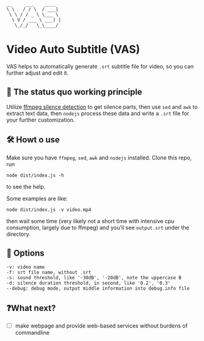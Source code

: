
```
__     ___    ____
\ \   / / \  / ___|
 \ \ / / _ \ \___ \
  \ V / ___ \ ___) |
   \_/_/   \_\____/
```

# Video Auto Subtitle (VAS)

VAS helps to automatically generate `.srt` subtitle file for video, so you can further adjust and edit it.

## 🤔 The status quo working principle

Utilize [ffmpeg silence detection](http://underpop.online.fr/f/ffmpeg/help/silencedetect.htm.gz#:~:text=Detect%20silence%20in%20an%20audio,duration%20are%20expressed%20in%20seconds.) to get silence parts, then use `sed` and `awk` to extract text data, then `nodejs` process these data and write a `.srt` file for your further customization.

## 🛠 Howt o use

Make sure you have `ffmpeg`, `sed`, `awk` and `nodejs` installed. Clone this repo, run 

```
node dist/index.js -h 
```

to see the help.

Some examples are like:

```
node dist/index.js -v video.mp4
```

then wait some time (very likely not a short time with intensive cpu consumption, largely due to ffmpeg) and you'll see `output.srt` under the directory.

## 🧰 Options

```
-v: video name
-f: srt file name, without .srt
-s: sound threshold, like '-30dB', '-20dB', note the uppercase B
-d: silence duration threshold, in second, like '0.2', '0.3'
--debug: debug mode, output middle information into debug.info file
```

## ❓What next?

- [ ] make webpage and provide web-based services without burdens of commandline

